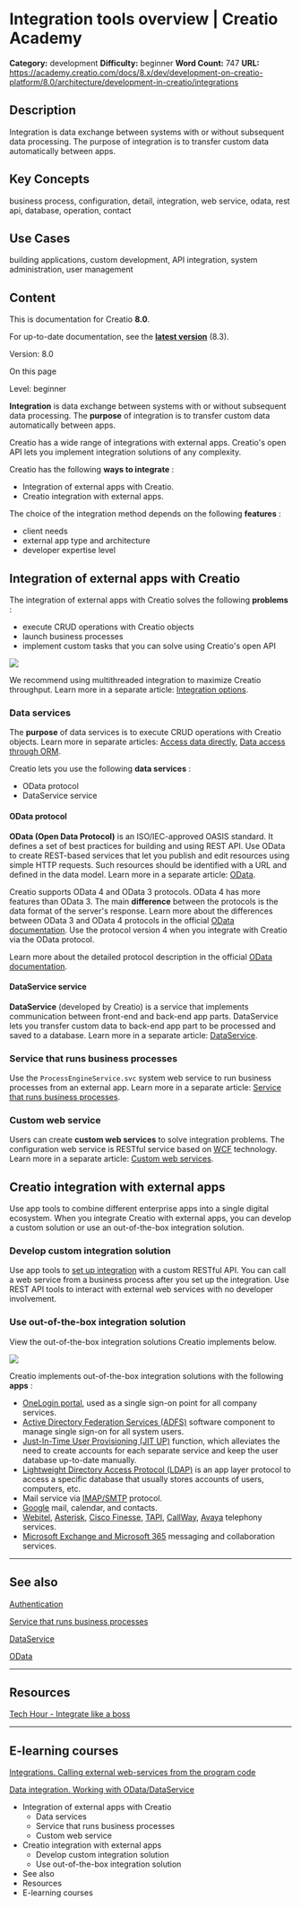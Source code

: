 # Integration tools overview | Creatio Academy

**Category:** development **Difficulty:** beginner **Word Count:** 747 **URL:**
https://academy.creatio.com/docs/8.x/dev/development-on-creatio-platform/8.0/architecture/development-in-creatio/integrations

## Description

Integration is data exchange between systems with or without subsequent data
processing. The purpose of integration is to transfer custom data automatically
between apps.

## Key Concepts

business process, configuration, detail, integration, web service, odata, rest
api, database, operation, contact

## Use Cases

building applications, custom development, API integration, system
administration, user management

## Content

This is documentation for Creatio **8.0**.

For up-to-date documentation, see the
**[latest version](/docs/8.x/dev/development-on-creatio-platform/architecture/development-in-creatio/integrations)**
(8.3).

Version: 8.0

On this page

Level: beginner

**Integration** is data exchange between systems with or without subsequent data
processing. The **purpose** of integration is to transfer custom data
automatically between apps.

Creatio has a wide range of integrations with external apps. Creatio's open API
lets you implement integration solutions of any complexity.

Creatio has the following **ways to integrate** :

- Integration of external apps with Creatio.
- Creatio integration with external apps.

The choice of the integration method depends on the following **features** :

- client needs
- external app type and architecture
- developer expertise level

## Integration of external apps with Creatio​

The integration of external apps with Creatio solves the following **problems**
:

- execute CRUD operations with Creatio objects
- launch business processes
- implement custom tasks that you can solve using Creatio's open API

![](https://academy.creatio.com/sites/default/files/documentation/sdk/ru/BPMonlineWebSDK/Screenshots/Integrations/8.0/scr_IntegrationWithCreatio_en.png)

We recommend using multithreaded integration to maximize Creatio throughput.
Learn more in a separate article:
[Integration options](https://academy.creatio.com/documents?ver=8.0&id=15401&anchor=title-2296-1).

### Data services​

The **purpose** of data services is to execute CRUD operations with Creatio
objects. Learn more in separate articles:
[Access data directly](https://academy.creatio.com/documents?ver=8.0&id=15233),
[Data access through ORM](https://academy.creatio.com/documents?ver=8.0&id=15246).

Creatio lets you use the following **data services** :

- OData protocol
- DataService service

#### OData protocol​

**OData (Open Data Protocol)** is an ISO/IEC-approved OASIS standard. It defines
a set of best practices for building and using REST API. Use OData to create
REST-based services that let you publish and edit resources using simple HTTP
requests. Such resources should be identified with a URL and defined in the data
model. Learn more in a separate article:
[OData](https://academy.creatio.com/documents?ver=8.0&id=15431).

Creatio supports OData 4 and OData 3 protocols. OData 4 has more features than
OData 3. The main **difference** between the protocols is the data format of the
server's response. Learn more about the differences between OData 3 and OData 4
protocols in the official
[OData documentation](http://docs.oasis-open.org/odata/new-in-odata/v4.01/new-in-odata-v4.01.html).
Use the protocol version 4 when you integrate with Creatio via the OData
protocol.

Learn more about the detailed protocol description in the official
[OData documentation](https://www.odata.org/getting-started/).

#### DataService service​

**DataService** (developed by Creatio) is a service that implements
communication between front-end and back-end app parts. DataService lets you
transfer custom data to back-end app part to be processed and saved to a
database. Learn more in a separate article:
[DataService](https://academy.creatio.com/documents?ver=8.0&id=15411).

### Service that runs business processes​

Use the `ProcessEngineService.svc` system web service to run business processes
from an external app. Learn more in a separate article:
[Service that runs business processes](https://academy.creatio.com/documents?ver=8.0&id=15441).

### Custom web service​

Users can create **custom web services** to solve integration problems. The
configuration web service is RESTful service based on
[WCF](https://docs.microsoft.com/en-us/dotnet/framework/wcf/?redirectedfrom=MSDN)
technology. Learn more in a separate article:
[Custom web services](https://academy.creatio.com/documents?ver=8.0&id=15262).

## Creatio integration with external apps​

Use app tools to combine different enterprise apps into a single digital
ecosystem. When you integrate Creatio with external apps, you can develop a
custom solution or use an out-of-the-box integration solution.

### Develop custom integration solution​

Use app tools to
[set up integration](https://academy.creatio.com/documents?ver=8.0&id=1862) with
a custom RESTful API. You can call a web service from a business process after
you set up the integration. Use REST API tools to interact with external web
services with no developer involvement.

### Use out-of-the-box integration solution​

View the out-of-the-box integration solutions Creatio implements below.

![](https://academy.creatio.com/sites/default/files/documentation/sdk/ru/BPMonlineWebSDK/Screenshots/Integrations/8.0/scr_IntegrationCreatio_en_8_0.png)

Creatio implements out-of-the-box integration solutions with the following
**apps** :

- [OneLogin portal](https://academy.creatio.com/documents?ver=8.0&id=1650), used
  as a single sign-on point for all company services.
- [Active Directory Federation Services (ADFS)](https://academy.creatio.com/documents?ver=8.0&id=1649)
  software component to manage single sign-on for all system users.
- [Just-In-Time User Provisioning (JIT UP)](https://academy.creatio.com/documents?ver=8.0&id=1759)
  function, which alleviates the need to create accounts for each separate
  service and keep the user database up-to-date manually.
- [Lightweight Directory Access Protocol (LDAP)](https://academy.creatio.com/docs/8.x/setup-and-administration/8.0/category/synchronize-users-with-ldap)
  is an app layer protocol to access a specific database that usually stores
  accounts of users, computers, etc.
- Mail service via
  [IMAP/SMTP](https://academy.creatio.com/documents?ver=8.0&id=1415) protocol.
- [Google](https://academy.creatio.com/documents?ver=8.0&id=1773) mail,
  calendar, and contacts.
- [Webitel](https://academy.creatio.com/documents?ver=8.0&id=1366),
  [Asterisk](https://academy.creatio.com/documents?ver=8.0&id=1368),
  [Cisco Finesse](https://academy.creatio.com/documents?ver=8.0&id=1369),
  [TAPI](https://academy.creatio.com/documents?ver=8.0&id=1370),
  [CallWay](https://academy.creatio.com/documents?ver=8.0&id=1371),
  [Avaya](https://academy.creatio.com/documents?ver=8.0&id=1373) telephony
  services.
- [Microsoft Exchange and Microsoft 365](https://academy.creatio.com/documents?ver=8.0&id=1418)
  messaging and collaboration services.

---

## See also​

[Authentication](https://academy.creatio.com/documents?ver=8.0&id=15402)

[Service that runs business processes](https://academy.creatio.com/documents?ver=8.0&id=15441)

[DataService](https://academy.creatio.com/documents?ver=8.0&id=15411)

[OData](https://academy.creatio.com/documents?ver=8.0&id=15431)

---

## Resources​

[Tech Hour - Integrate like a boss](https://www.youtube.com/watch?v=mHaGY1DxETw&list=PLnolcTT5TeE3v8WGd3VqlZSd2D02GWSGa&index=2)

---

## E-learning courses​

[Integrations. Calling external web-services from the program code](https://academy.creatio.com/node/531113/takecourse)

[Data integration. Working with OData/DataService](https://academy.creatio.com/node/531101/takecourse)

- Integration of external apps with Creatio
  - Data services
  - Service that runs business processes
  - Custom web service
- Creatio integration with external apps
  - Develop custom integration solution
  - Use out-of-the-box integration solution
- See also
- Resources
- E-learning courses
